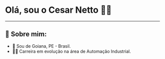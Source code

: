 # Olá, sou o Cesar Netto 👨‍💻
---
## 👦 Sobre mim:

* 📌 Sou de Goiana, PE - Brasil.
* 👨‍💻 Carreira em evolução na área de Automação Industrial.

